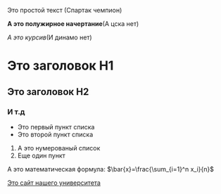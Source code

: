 Это простой текст (Спартак чемпион)

**А это полужирное начертание**(А цска нет)

*А это курсив*(И динамо нет)

# Это заголовок H1

## Это заголовок H2

### И т.д

- Это первый пункт списка
- Это второй пункт списка

1. А это нумерованый список
2. Еще один пункт

А это математическая формула: $\bar{x}=\frac{\sum_{i=1}^n x_i}{n}$

[Это сайт нашего университета](http://mguu.ru)

